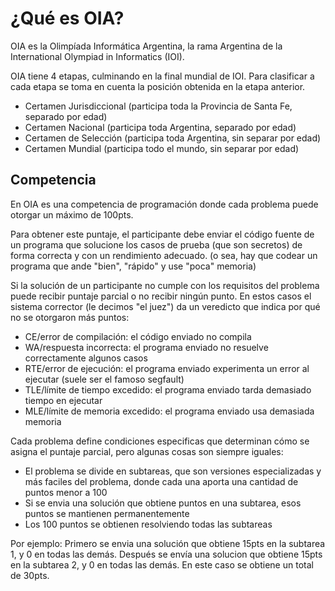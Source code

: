 # ¿Qué es OIA?

OIA es la Olimpíada Informática Argentina, la rama Argentina de la International Olympiad in Informatics (IOI).

OIA tiene 4 etapas, culminando en la final mundial de IOI. Para clasificar a cada etapa se toma en cuenta la posición obtenida en la etapa anterior.

- Certamen Jurisdiccional (participa toda la Provincia de Santa Fe, separado por edad)
- Certamen Nacional (participa toda Argentina, separado por edad)
- Certamen de Selección (participa toda Argentina, sin separar por edad)
- Certamen Mundial (participa todo el mundo, sin separar por edad)

## Competencia

En OIA es una competencia de programación donde cada problema puede otorgar un
máximo de 100pts.

Para obtener este puntaje, el participante debe enviar el código fuente de un
programa que solucione los casos de prueba (que son secretos) de forma correcta
y con un rendimiento adecuado. (o sea, hay que codear un programa que ande
"bien", "rápido" y use "poca" memoria)

Si la solución de un participante no cumple con los requisitos del problema
puede recibir puntaje parcial o no recibir ningún punto. En estos casos el
sistema corrector (le decimos "el juez") da un veredicto que indica por qué no
se otorgaron más puntos:

- CE/error de compilación: el código enviado no compila
- WA/respuesta incorrecta: el programa enviado no resuelve correctamente algunos
  casos
- RTE/error de ejecución: el programa enviado experimenta un error al ejecutar
  (suele ser el famoso segfault)
- TLE/límite de tiempo excedido: el programa enviado tarda demasiado tiempo en
  ejecutar
- MLE/límite de memoria excedido: el programa enviado usa demasiada memoria

Cada problema define condiciones especificas que determinan cómo se asigna el
puntaje parcial, pero algunas cosas son siempre iguales:

- El problema se divide en subtareas, que son versiones especializadas y más
  faciles del problema, donde cada una aporta una cantidad de puntos menor a
  100
- Si se envia una solución que obtiene puntos en una subtarea, esos puntos se
  mantienen permanentemente
- Los 100 puntos se obtienen resolviendo todas las subtareas

Por ejemplo: Primero se envia una solución que obtiene 15pts en la subtarea 1, y
0 en todas las demás. Después se envía una solucion que obtiene 15pts en la
subtarea 2, y 0 en todas las demás. En este caso se obtiene un total de 30pts.

